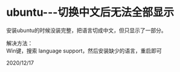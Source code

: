 # ubuntu---切换中文后无法全部显示

安装ubuntu的时候没装完整，把语言切成中文，但只显示了一部分。  

解决方法：  
Win键，搜索 language support，然后安装缺少的语言，重启即可  


2020/12/17  
